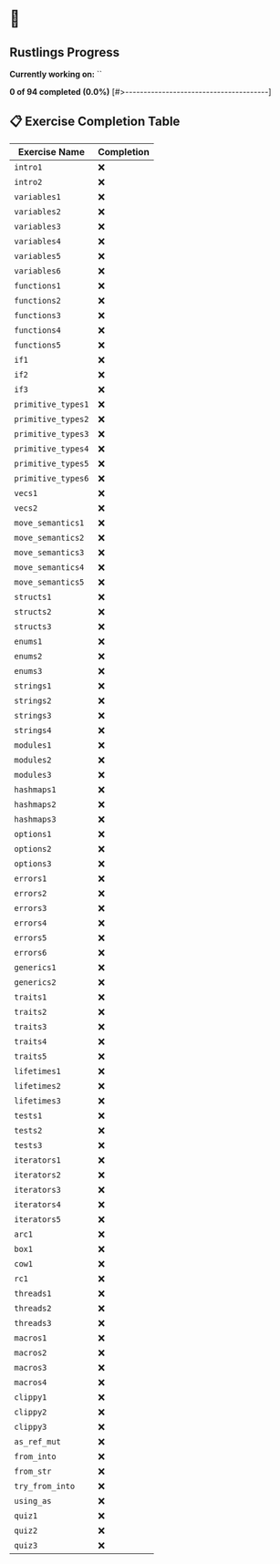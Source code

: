 # 🦀

## Rustlings Progress

**Currently working on:** ``

**0 of 94 completed (0.0%)**
[#>---------------------------------------]

## 📋 Exercise Completion Table

| Exercise Name | Completion |
|---------------|------------|
| `intro1` | ❌ |
| `intro2` | ❌ |
| `variables1` | ❌ |
| `variables2` | ❌ |
| `variables3` | ❌ |
| `variables4` | ❌ |
| `variables5` | ❌ |
| `variables6` | ❌ |
| `functions1` | ❌ |
| `functions2` | ❌ |
| `functions3` | ❌ |
| `functions4` | ❌ |
| `functions5` | ❌ |
| `if1` | ❌ |
| `if2` | ❌ |
| `if3` | ❌ |
| `primitive_types1` | ❌ |
| `primitive_types2` | ❌ |
| `primitive_types3` | ❌ |
| `primitive_types4` | ❌ |
| `primitive_types5` | ❌ |
| `primitive_types6` | ❌ |
| `vecs1` | ❌ |
| `vecs2` | ❌ |
| `move_semantics1` | ❌ |
| `move_semantics2` | ❌ |
| `move_semantics3` | ❌ |
| `move_semantics4` | ❌ |
| `move_semantics5` | ❌ |
| `structs1` | ❌ |
| `structs2` | ❌ |
| `structs3` | ❌ |
| `enums1` | ❌ |
| `enums2` | ❌ |
| `enums3` | ❌ |
| `strings1` | ❌ |
| `strings2` | ❌ |
| `strings3` | ❌ |
| `strings4` | ❌ |
| `modules1` | ❌ |
| `modules2` | ❌ |
| `modules3` | ❌ |
| `hashmaps1` | ❌ |
| `hashmaps2` | ❌ |
| `hashmaps3` | ❌ |
| `options1` | ❌ |
| `options2` | ❌ |
| `options3` | ❌ |
| `errors1` | ❌ |
| `errors2` | ❌ |
| `errors3` | ❌ |
| `errors4` | ❌ |
| `errors5` | ❌ |
| `errors6` | ❌ |
| `generics1` | ❌ |
| `generics2` | ❌ |
| `traits1` | ❌ |
| `traits2` | ❌ |
| `traits3` | ❌ |
| `traits4` | ❌ |
| `traits5` | ❌ |
| `lifetimes1` | ❌ |
| `lifetimes2` | ❌ |
| `lifetimes3` | ❌ |
| `tests1` | ❌ |
| `tests2` | ❌ |
| `tests3` | ❌ |
| `iterators1` | ❌ |
| `iterators2` | ❌ |
| `iterators3` | ❌ |
| `iterators4` | ❌ |
| `iterators5` | ❌ |
| `arc1` | ❌ |
| `box1` | ❌ |
| `cow1` | ❌ |
| `rc1` | ❌ |
| `threads1` | ❌ |
| `threads2` | ❌ |
| `threads3` | ❌ |
| `macros1` | ❌ |
| `macros2` | ❌ |
| `macros3` | ❌ |
| `macros4` | ❌ |
| `clippy1` | ❌ |
| `clippy2` | ❌ |
| `clippy3` | ❌ |
| `as_ref_mut` | ❌ |
| `from_into` | ❌ |
| `from_str` | ❌ |
| `try_from_into` | ❌ |
| `using_as` | ❌ |
| `quiz1` | ❌ |
| `quiz2` | ❌ |
| `quiz3` | ❌ |
